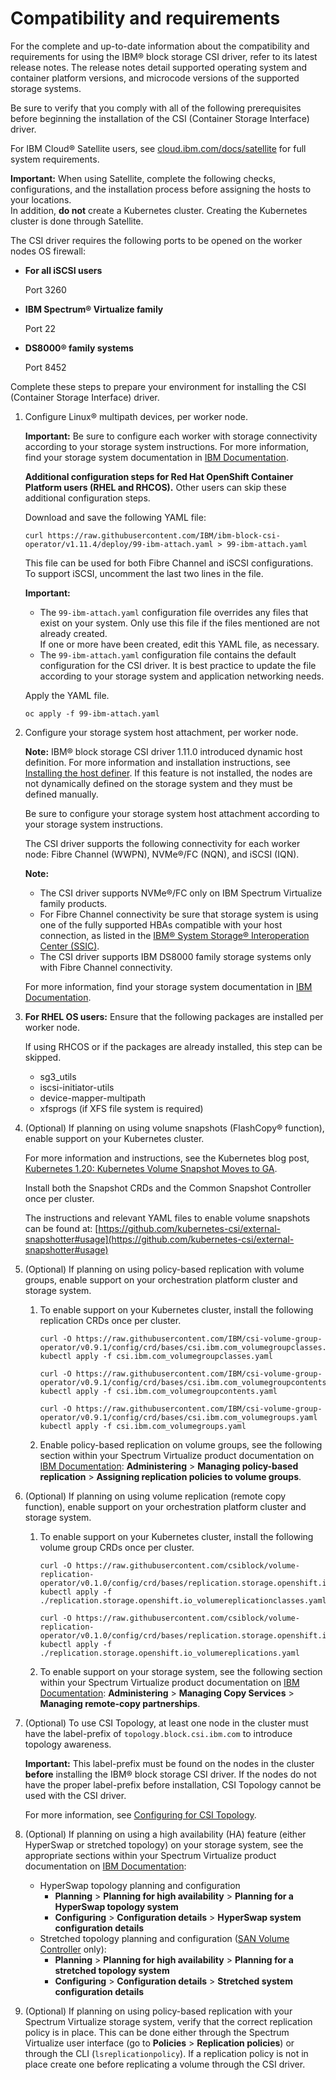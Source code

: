 # Compatibility and requirements

For the complete and up-to-date information about the compatibility and requirements for using the IBM® block storage CSI driver, refer to its latest release notes. The release notes detail supported operating system and container platform versions, and microcode versions of the supported storage systems.

Be sure to verify that you comply with all of the following prerequisites before beginning the installation of the CSI (Container Storage Interface) driver.

For IBM Cloud® Satellite users, see [cloud.ibm.com/docs/satellite](https://cloud.ibm.com/docs/satellite) for full system requirements.

**Important:** When using Satellite, complete the following checks, configurations, and the installation process before assigning the hosts to your locations. </br>In addition, **do not** create a Kubernetes cluster. Creating the Kubernetes cluster is done through Satellite.

The CSI driver requires the following ports to be opened on the worker nodes OS firewall:
 -   **For all iSCSI users**

        Port 3260

 
 -   **IBM Spectrum® Virtualize family**

        Port 22

 -   **DS8000® family systems**

      Port 8452

Complete these steps to prepare your environment for installing the CSI (Container Storage Interface) driver.

1. Configure Linux® multipath devices, per worker node.

   **Important:** Be sure to configure each worker with storage connectivity according to your storage system instructions. For more information, find your storage system documentation in [IBM Documentation](http://www.ibm.com/docs/).

   **Additional configuration steps for Red Hat OpenShift Container Platform users (RHEL and RHCOS).** Other users can skip these additional configuration steps.

   Download and save the following YAML file:

   ```
   curl https://raw.githubusercontent.com/IBM/ibm-block-csi-operator/v1.11.4/deploy/99-ibm-attach.yaml > 99-ibm-attach.yaml
   ```

   This file can be used for both Fibre Channel and iSCSI configurations. To support iSCSI, uncomment the last two lines in the file.

   **Important:**
   - The `99-ibm-attach.yaml` configuration file overrides any files that exist on your system. Only use this file if the files mentioned are not already created. <br />If one or more have been created, edit this YAML file, as necessary.
   - The `99-ibm-attach.yaml` configuration file contains the default configuration for the CSI driver. It is best practice to update the file according to your storage system and application networking needs.

   Apply the YAML file.

   ```
   oc apply -f 99-ibm-attach.yaml
    ```

2. Configure your storage system host attachment, per worker node.

    **Note:** IBM® block storage CSI driver 1.11.0 introduced dynamic host definition. For more information and installation instructions, see [Installing the host definer](install_hostdefiner.md). If this feature is not installed, the nodes are not dynamically defined on the storage system and they must be defined manually.
    
    Be sure to configure your storage system host attachment according to your storage system instructions.

    The CSI driver supports the following connectivity for each worker node: Fibre Channel (WWPN), NVMe®/FC (NQN), and iSCSI (IQN).
        
    **Note:** 
    - The CSI driver supports NVMe®/FC only on IBM Spectrum Virtualize family products.
    - For Fibre Channel connectivity be sure that storage system is using one of the fully supported HBAs compatible with your host connection, as listed in the [IBM® System Storage® Interoperation Center (SSIC)](https://www-03.ibm.com/systems/support/storage/ssic/interoperability.wss).
    - The CSI driver supports IBM DS8000 family storage systems only with Fibre Channel connectivity.
       
    For more information, find your storage system documentation in [IBM Documentation](http://www.ibm.com/docs/).

3. **For RHEL OS users:** Ensure that the following packages are installed per worker node.

    If using RHCOS or if the packages are already installed, this step can be skipped.

    - sg3_utils
    - iscsi-initiator-utils
    - device-mapper-multipath
    - xfsprogs (if XFS file system is required)

4. (Optional) If planning on using volume snapshots (FlashCopy® function), enable support on your Kubernetes cluster.

   For more information and instructions, see the Kubernetes blog post, [Kubernetes 1.20: Kubernetes Volume Snapshot Moves to GA](https://kubernetes.io/blog/2020/12/10/kubernetes-1.20-volume-snapshot-moves-to-ga/).

   Install both the Snapshot CRDs and the Common Snapshot Controller once per cluster.

   The instructions and relevant YAML files to enable volume snapshots can be found at: [https://github.com/kubernetes-csi/external-snapshotter#usage](https://github.com/kubernetes-csi/external-snapshotter#usage)

5. (Optional) If planning on using policy-based replication with volume groups, enable support on your orchestration platform cluster and storage system.
    
    1. To enable support on your Kubernetes cluster, install the following replication CRDs once per cluster.

        ```
        curl -O https://raw.githubusercontent.com/IBM/csi-volume-group-operator/v0.9.1/config/crd/bases/csi.ibm.com_volumegroupclasses.yaml
        kubectl apply -f csi.ibm.com_volumegroupclasses.yaml

        curl -O https://raw.githubusercontent.com/IBM/csi-volume-group-operator/v0.9.1/config/crd/bases/csi.ibm.com_volumegroupcontents.yaml
        kubectl apply -f csi.ibm.com_volumegroupcontents.yaml

        curl -O https://raw.githubusercontent.com/IBM/csi-volume-group-operator/v0.9.1/config/crd/bases/csi.ibm.com_volumegroups.yaml
        kubectl apply -f csi.ibm.com_volumegroups.yaml
        ```
    
    2. Enable policy-based replication on volume groups, see the following section within your Spectrum Virtualize product documentation on [IBM Documentation](https://www.ibm.com/docs/): **Administering** > **Managing policy-based replication** > **Assigning replication policies to volume groups**.   

5. (Optional) If planning on using volume replication (remote copy function), enable support on your orchestration platform cluster and storage system.
    
    1. To enable support on your Kubernetes cluster, install the following volume group CRDs once per cluster.

        ```
        curl -O https://raw.githubusercontent.com/csiblock/volume-replication-operator/v0.1.0/config/crd/bases/replication.storage.openshift.io_volumereplicationclasses.yaml
        kubectl apply -f ./replication.storage.openshift.io_volumereplicationclasses.yaml
        
        curl -O https://raw.githubusercontent.com/csiblock/volume-replication-operator/v0.1.0/config/crd/bases/replication.storage.openshift.io_volumereplications.yaml
        kubectl apply -f ./replication.storage.openshift.io_volumereplications.yaml
        ```
    
    2. To enable support on your storage system, see the following section within your Spectrum Virtualize product documentation on [IBM Documentation](https://www.ibm.com/docs/en/): **Administering** > **Managing Copy Services** > **Managing remote-copy partnerships**.

6. (Optional) To use CSI Topology, at least one node in the cluster must have the label-prefix of `topology.block.csi.ibm.com` to introduce topology awareness.
      
      **Important:** This label-prefix must be found on the nodes in the cluster **before** installing the IBM® block storage CSI driver. If the nodes do not have the proper label-prefix before installation, CSI Topology cannot be used with the CSI driver.

      For more information, see [Configuring for CSI Topology](../configuration/configuring_topology.md).

7. (Optional) If planning on using a high availability (HA) feature (either HyperSwap or stretched topology) on your storage system, see the appropriate sections within your Spectrum Virtualize product documentation on [IBM Documentation](https://www.ibm.com/docs/en/):
    - HyperSwap topology planning and configuration
        - **Planning** > **Planning for high availability** > **Planning for a HyperSwap topology system**
        - **Configuring** > **Configuration details** > **HyperSwap system configuration details**
    - Stretched topology planning and configuration ([SAN Volume Controller](https://www.ibm.com/docs/en/sanvolumecontroller) only):
        - **Planning** > **Planning for high availability** > **Planning for a stretched topology system**
        - **Configuring** > **Configuration details** > **Stretched system configuration details**

8. (Optional) If planning on using policy-based replication with your Spectrum Virtualize storage system, verify that the correct replication policy is in place. This can be done either through the Spectrum Virtualize user interface (go to **Policies** > **Replication policies**) or through the CLI (`lsreplicationpolicy`). If a replication policy is not in place create one before replicating a volume through the CSI driver.
